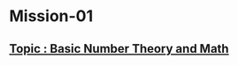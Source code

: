 # Mission-01
## [Topic : Basic Number Theory and Math](https://github.com/Najmul-Huda70/YouKn0wWho-Academy)
